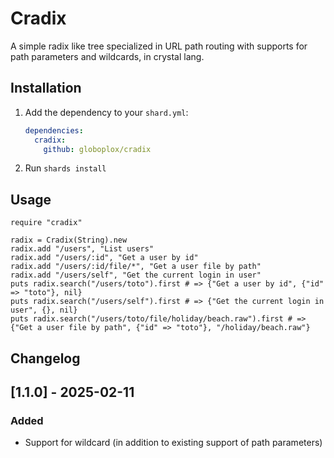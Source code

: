 # Cradix

A simple radix like tree specialized in URL path routing with supports for path parameters and wildcards, in crystal lang.

## Installation

1. Add the dependency to your `shard.yml`:

   ```yaml
   dependencies:
     cradix:
       github: globoplox/cradix
   ```

2. Run `shards install`

## Usage

```crystal
require "cradix"

radix = Cradix(String).new
radix.add "/users", "List users"
radix.add "/users/:id", "Get a user by id"
radix.add "/users/:id/file/*", "Get a user file by path"
radix.add "/users/self", "Get the current login in user"
puts radix.search("/users/toto").first # => {"Get a user by id", {"id" => "toto"}, nil}
puts radix.search("/users/self").first # => {"Get the current login in user", {}, nil}
puts radix.search("/users/toto/file/holiday/beach.raw").first # => {"Get a user file by path", {"id" => "toto"}, "/holiday/beach.raw"} 
```

## Changelog

## [1.1.0] - 2025-02-11
### Added
- Support for wildcard (in addition to existing support of path parameters)
